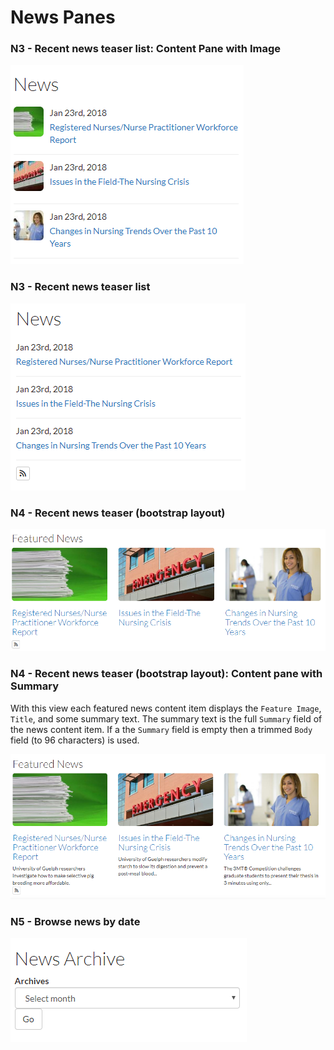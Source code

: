 # News Panes

### N3 - Recent news teaser list: Content Pane with Image

![N3 - Recent news teaser list: Content Pane with Image](../.gitbook/assets/n3-content-pane-with-image.PNG)

### N3 - Recent news teaser list

![N3 - Recent news teaser list](../.gitbook/assets/n3-recent-news-teaser-list.PNG)

### N4 - Recent news teaser \(bootstrap layout\)

![N4 - Recent news teaser \(bootstrap layout\)](../.gitbook/assets/news-bootstrap.PNG)

### N4 - Recent news teaser \(bootstrap layout\): Content pane with Summary

With this view each featured news content item displays the `Feature Image`, `Title`, and some summary text. The summary text is the full `Summary` field of the news content item. If a the `Summary` field is empty then a trimmed `Body` field (to 96 characters) is used.

![View: N4 - Recent news teaser \(bootstrap layout\): Content pane with Summary](../.gitbook/assets/layout-with-summary.PNG)

### N5 - Browse news by date

![](../.gitbook/assets/news-archive.PNG)

